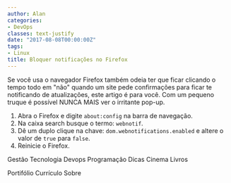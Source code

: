```yaml
---
author: Alan
categories:
- DevOps
classes: text-justify
date: "2017-08-08T00:00:00Z"
tags:
- Linux
title: Bloquer notificações no Firefox
---
```


Se você usa o navegador Firefox também odeia ter que ficar clicando o tempo todo em "não" quando um site pede confirmações para ficar te notificando de atualizações, este artigo é para você. Com um pequeno truque é possível NUNCA MAIS ver o irritante pop-up.

1. Abra o Firefox e digite `about:config` na barra de navegação.
2. Na caixa search busque o termo: `webnotif`.
3. Dê um duplo clique na chave: `dom.webnotifications.enabled` e altere o valor de `true` para `false`.
4. Reinicie o Firefox.



Gestão
Tecnologia
  Devops
  Programação
  Dicas
Cinema
Livros

Portifólio
Currículo
Sobre
